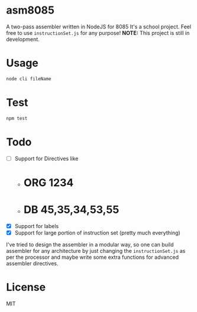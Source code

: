# asm8085

A two-pass assembler written in NodeJS for 8085
It's a school project.
Feel free to use `instructionSet.js` for any purpose!
__NOTE:__ This project is still in development.

# Usage
```bash
node cli fileName
```

# Test
```bash
npm test
```

# Todo
* [ ] Support for Directives like 
   - # ORG 1234
   - # DB 45,35,34,53,55
* [x] Support for labels
* [x] Support for large portion of instruction set (pretty much everything)

I've tried to design the assembler in a modular way, 
so one can build assembler for any architecture by just changing the `instructionSet.js`
as per the processor and maybe write some extra functions for advanced assembler directives.

License
==
MIT
